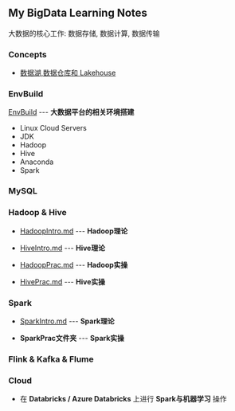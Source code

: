 ## My BigData Learning Notes

大数据的核心工作: 数据存储, 数据计算, 数据传输


### Concepts

- [数据湖,数据仓库和 Lakehouse](./Concepts/DataLakeWarehouseLakehouse.md)


### EnvBuild

[EnvBuild](./EnvBuild.md) --- **大数据平台的相关环境搭建**

- Linux Cloud Servers
- JDK
- Hadoop
- Hive
- Anaconda
- Spark


### MySQL

### Hadoop & Hive

- [HadoopIntro.md](./HadoopHive/HadoopIntro.md) --- **Hadoop理论**

<p>

- [HiveIntro.md](./HadoopHive/HiveIntro.md) --- **Hive理论**

<p>

- [HadoopPrac.md](./HadoopHive/HadoopPrac.md) --- **Hadoop实操**


<p>

- [HivePrac.md](./HadoopHive/HivePrac.md) --- **Hive实操**


### Spark

- [SparkIntro.md](./Spark/SparkIntro.md) --- **Spark理论**


<p>


- **SparkPrac文件夹** --- **Spark实操**

### Flink & Kafka & Flume

### Cloud

- 在 **Databricks / Azure Databricks** 上进行 **Spark与机器学习** 操作